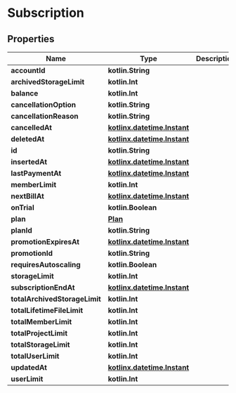 
# Subscription

## Properties
| Name | Type | Description | Notes |
| ------------ | ------------- | ------------- | ------------- |
| **accountId** | **kotlin.String** |  |  [optional] |
| **archivedStorageLimit** | **kotlin.Int** |  |  [optional] |
| **balance** | **kotlin.Int** |  |  [optional] |
| **cancellationOption** | **kotlin.String** |  |  [optional] |
| **cancellationReason** | **kotlin.String** |  |  [optional] |
| **cancelledAt** | [**kotlinx.datetime.Instant**](kotlinx.datetime.Instant.md) |  |  [optional] |
| **deletedAt** | [**kotlinx.datetime.Instant**](kotlinx.datetime.Instant.md) |  |  [optional] |
| **id** | **kotlin.String** |  |  [optional] |
| **insertedAt** | [**kotlinx.datetime.Instant**](kotlinx.datetime.Instant.md) |  |  [optional] |
| **lastPaymentAt** | [**kotlinx.datetime.Instant**](kotlinx.datetime.Instant.md) |  |  [optional] |
| **memberLimit** | **kotlin.Int** |  |  [optional] |
| **nextBillAt** | [**kotlinx.datetime.Instant**](kotlinx.datetime.Instant.md) |  |  [optional] |
| **onTrial** | **kotlin.Boolean** |  |  [optional] |
| **plan** | [**Plan**](Plan.md) |  |  [optional] |
| **planId** | **kotlin.String** |  |  [optional] |
| **promotionExpiresAt** | [**kotlinx.datetime.Instant**](kotlinx.datetime.Instant.md) |  |  [optional] |
| **promotionId** | **kotlin.String** |  |  [optional] |
| **requiresAutoscaling** | **kotlin.Boolean** |  |  [optional] |
| **storageLimit** | **kotlin.Int** |  |  [optional] |
| **subscriptionEndAt** | [**kotlinx.datetime.Instant**](kotlinx.datetime.Instant.md) |  |  [optional] |
| **totalArchivedStorageLimit** | **kotlin.Int** |  |  [optional] |
| **totalLifetimeFileLimit** | **kotlin.Int** |  |  [optional] |
| **totalMemberLimit** | **kotlin.Int** |  |  [optional] |
| **totalProjectLimit** | **kotlin.Int** |  |  [optional] |
| **totalStorageLimit** | **kotlin.Int** |  |  [optional] |
| **totalUserLimit** | **kotlin.Int** |  |  [optional] |
| **updatedAt** | [**kotlinx.datetime.Instant**](kotlinx.datetime.Instant.md) |  |  [optional] |
| **userLimit** | **kotlin.Int** |  |  [optional] |



